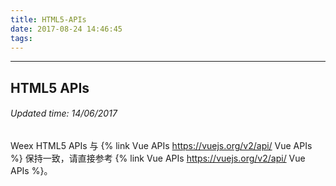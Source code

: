 ```yaml
---
title: HTML5-APIs
date: 2017-08-24 14:46:45
tags:
---
```


---
## HTML5 APIs

###### Updated time: 14/06/2017

Weex HTML5 APIs 与 {% link Vue APIs https://vuejs.org/v2/api/ Vue APIs %} 保持一致，请直接参考 {% link Vue APIs https://vuejs.org/v2/api/ Vue APIs %}。